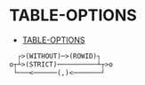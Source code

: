 # TABLE-OPTIONS

- [TABLE-OPTIONS](<https://www.sqlite.org/syntax/table-options.html>)

```txt
  ┌>(WITHOUT)─>(ROWID)┐
o┬┴>(STRICT)──────────┴┬>o
 └───<──────(,)<───────┘
```
